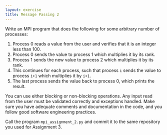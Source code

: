 ```yaml
---
layout: exercise
title: Message Passing 2
---
```

Write an MPI program that does the following for some arbitrary number of processes:

1. Process 0 reads a value from the user and verifies that it is an integer less than 100.
2. Process 0 sends the value to process 1 which multiplies it by its rank.
3. Process 1 sends the new value to process 2 which multiplies it by its rank.
4. This continues for each process, such that process `i` sends the value to process `i+1` which multiplies it by `i+1`.
5. The last process sends the value back to process 0, which prints the result.

You can use either blocking or non-blocking operations. Any input read from the user must be validated correctly and exceptions handled. 
Make sure you have adequate comments and documentation in the code, and you follow good software engineering practices.

Call the program `mpi_assignment_2.py` and commit it to the same repository you used for Assignment 3. 


